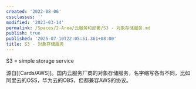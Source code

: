 ```yaml
---
created: '2022-08-06'
cssclasses: ''
modified: '2023-03-14'
permalink: /Spaces/2-Area/云服务和部署/S3 - 对象存储服务.md
publish: true
published: '2025-07-10T22:05:51.361+08:00'
title: S3 - 对象存储服务
---
```

S3 = simple storage service

源自[[Cards/AWS]]。国内云服务厂商的对象存储服务，名字缩写各有不同，比如阿里云的OSS，华为云的OBS，但都兼容AWS的协议。